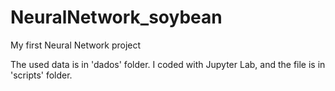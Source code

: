 # NeuralNetwork_soybean
My first Neural Network project

The used data is in 'dados' folder.
I coded with Jupyter Lab, and the file is in 'scripts' folder.
